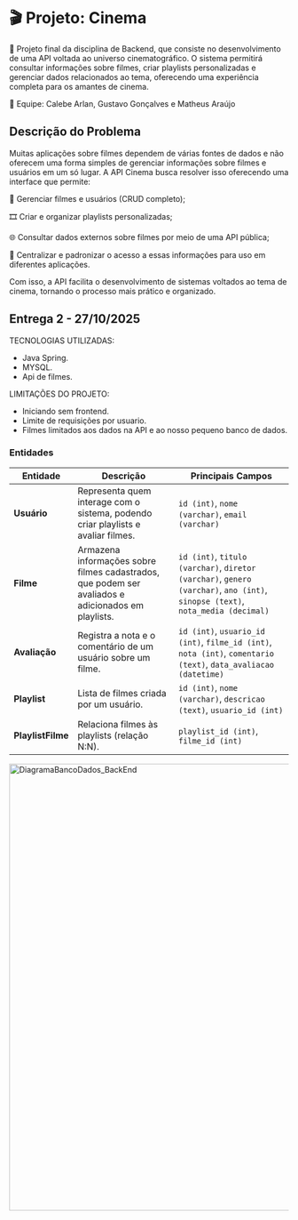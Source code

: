 # 🎬 Projeto: Cinema

📌 Projeto final da disciplina de Backend, que consiste no desenvolvimento de uma API voltada ao universo cinematográfico.
O sistema permitirá consultar informações sobre filmes, criar playlists personalizadas e gerenciar dados relacionados ao tema, oferecendo uma experiência completa para os amantes de cinema.

👥 Equipe: Calebe Arlan, Gustavo Gonçalves e Matheus Araújo

## Descrição do Problema

Muitas aplicações sobre filmes dependem de várias fontes de dados e não oferecem uma forma simples de gerenciar informações sobre filmes e usuários em um só lugar.
A API Cinema busca resolver isso oferecendo uma interface que permite:

📁 Gerenciar filmes e usuários (CRUD completo);

🎞️ Criar e organizar playlists personalizadas;

🌐 Consultar dados externos sobre filmes por meio de uma API pública;

🔄 Centralizar e padronizar o acesso a essas informações para uso em diferentes aplicações.

Com isso, a API facilita o desenvolvimento de sistemas voltados ao tema de cinema, tornando o processo mais prático e organizado.

## Entrega 2 - 27/10/2025

TECNOLOGIAS UTILIZADAS: 
- Java Spring.
- MYSQL.
- Api de filmes.

LIMITAÇÕES DO PROJETO: 
- Iniciando sem frontend.
- Limite de requisições por usuario.
- Filmes limitados aos dados na API e ao nosso pequeno banco de dados.


### Entidades
| Entidade          | Descrição                                                                                          | Principais Campos                                                                                                              |
| ----------------- | -------------------------------------------------------------------------------------------------- | ------------------------------------------------------------------------------------------------------------------------------ |
| **Usuário**       | Representa quem interage com o sistema, podendo criar playlists e avaliar filmes.                  | `id (int)`, `nome (varchar)`, `email (varchar)`                                                                                |
| **Filme**         | Armazena informações sobre filmes cadastrados, que podem ser avaliados e adicionados em playlists. | `id (int)`, `titulo (varchar)`, `diretor (varchar)`, `genero (varchar)`, `ano (int)`, `sinopse (text)`, `nota_media (decimal)` |
| **Avaliação**     | Registra a nota e o comentário de um usuário sobre um filme.                                       | `id (int)`, `usuario_id (int)`, `filme_id (int)`, `nota (int)`, `comentario (text)`, `data_avaliacao (datetime)`               |
| **Playlist**      | Lista de filmes criada por um usuário.                                                             | `id (int)`, `nome (varchar)`, `descricao (text)`, `usuario_id (int)`                                                           |
| **PlaylistFilme** | Relaciona filmes às playlists (relação N:N).                                                       | `playlist_id (int)`, `filme_id (int)`
<img width="898" height="804" alt="DiagramaBancoDados_BackEnd" src="https://github.com/user-attachments/assets/779994fc-37f5-4bad-80fc-48b48cc74266" />
